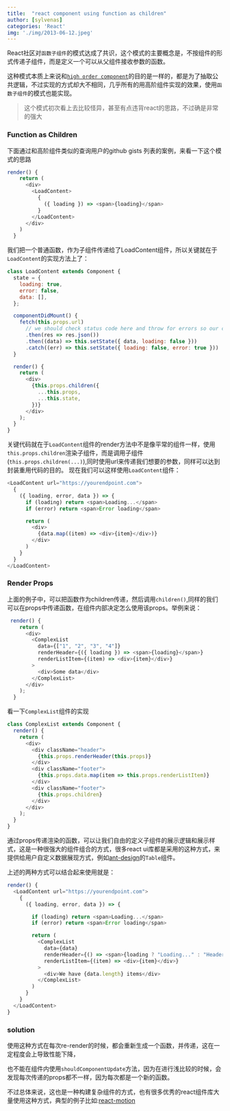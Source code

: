 ```yaml
---
title:  "react component using function as children"
author: [sylvenas]
categories: 'React'
img: './img/2013-06-12.jpeg'
---
```

React社区对`函数子组件`的模式达成了共识，这个模式的主要概念是，不按组件的形式传递子组件，而是定义一个可以从父组件接收参数的函数。

这种模式本质上来说和[`high order component`]()的目的是一样的，都是为了抽取公共逻辑，不过实现的方式却大不相同，几乎所有的用高阶组件实现的效果，使用`函数子组件`的模式也能实现。

>这个模式初次看上去比较怪异，甚至有点违背react的思路，不过确是非常的强大

### Function as Children
下面通过和高阶组件类似的查询用户的github gists 列表的案例，来看一下这个模式的思路
``` js
render() {
    return (
      <div>
        <LoadContent>
          {
            ({ loading }) => <span>{loading}</span>
          }
        </LoadContent>
      </div>
    )
  }
```
我们把一个普通函数，作为子组件传递给了LoadContent组件，所以关键就在于`LoadContent`的实现方法上了：
``` js
class LoadContent extends Component {
  state = {
    loading: true,
    error: false,
    data: [],
  };

  componentDidMount() {
    fetch(this.props.url)
      // we should check status code here and throw for errors so our catch will work.
      .then(res => res.json())
      .then((data) => this.setState({ data, loading: false }))
      .catch((err) => this.setState({ loading: false, error: true }))
  }

  render() {
    return (
      <div>
        {this.props.children({
          ...this.props,
          ...this.state,
        })}
      </div>
    );
  }
}
```
关键代码就在于`LoadContent`组件的render方法中不是像平常的组件一样，使用`this.props.children`渲染子组件，而是调用子组件(`this.props.children(...)`),同时使用url来传递我们想要的参数，同样可以达到封装重用代码的目的。
现在我们可以这样使用`LoadContent`组件：
``` js
<LoadContent url="https://yourendpoint.com">
  {
    ({ loading, error, data }) => {
      if (loading) return <span>Loading...</span>
      if (error) return <span>Error loading</span>

      return (
        <div>
          {data.map((item) => <div>{item}</div>)}
        </div>
      )
    }
  }
</LoadContent>
```
### Render Props
上面的例子中，可以把函数作为children传递，然后调用`children()`,同样的我们可以在props中传递函数，在组件内部决定怎么使用该props。举例来说：
``` js
 render() {
    return (
      <div>
        <ComplexList
          data={["1", "2", "3", "4"]}
          renderHeader={({ loading }) => <span>{loading}</span>}
          renderListItem={(item) => <div>{item}</div>}
        >
          <div>Some data</div>
        </ComplexList>
      </div>
    );
  }
```
看一下`ComplexList`组件的实现
``` js
class ComplexList extends Component {
  render() {
    return (
      <div>
        <div className="header">
          {this.props.renderHeader(this.props)}
        </div>
        <div className="footer">
          {this.props.data.map(item => this.props.renderListItem)}
        </div>
        <div className="footer">
          {this.props.children}
        </div>
      </div>
    );
  }
}
```

通过props传递渲染的函数，可以让我们自由的定义子组件的展示逻辑和展示样式，这是一种很强大的组件组合的方式，很多react ui库都是采用的这种方式，来提供给用户自定义数据展现方式，例如[ant-design](https://ant.design/components/table-cn/#components-table-demo-jsx)的`Table`组件。

上述的两种方式可以结合起来使用就是：
``` js
render() {
  <LoadContent url="https://yourendpoint.com">
    {
      ({ loading, error, data }) => {

        if (loading) return <span>Loading...</span>
        if (error) return <span>Error loading</span>

        return (
          <ComplexList
            data={data}
            renderHeader={() => <span>{loading ? "Loading..." : "Header Content" }</span>}
            renderListItem={(item) => <div>{item}</div>}
          >
            <div>We have {data.length} items</div>
          </ComplexList>
        )
      }
    }
  </LoadContent>
}
```

### solution
使用这种方式在每次re-render的时候，都会重新生成一个函数，并传递，这在一定程度会上导致性能下降，

也不能在组件内使用`shouldComponentUpdate`方法，因为在进行浅比较的时候，会发现每次传递的props都不一样，因为每次都是一个新的函数。

不过总体来说，这也是一种构建复杂组件的方式，也有很多优秀的react组件库大量使用这种方式，典型的例子比如:[react-motion](https://github.com/chenglou/react-motion)
